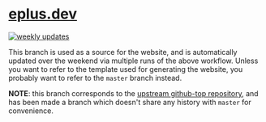 # [eplus.dev](https://top-github.eplus.dev)

[![weekly updates](https://github.com/ashkulz/eplus.dev/actions/workflows/weekly_update.yml/badge.svg?branch=master)](https://github.com/ashkulz/eplus.dev/actions/workflows/weekly_update.yml)

This branch is used as a source for the website, and is automatically updated over the weekend via multiple runs of the above workflow. Unless you want to refer to the template used for generating the website, you probably want to refer to the `master` branch instead.

**NOTE**: this branch corresponds to the [upstream github-top repository](https://github.com/lauripiispanen/github-top), and has been made a branch which doesn't share any history with `master` for convenience.
